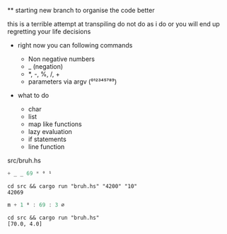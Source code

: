 ** starting new branch to organise the code better

this is a terrible attempt at transpiling do not do as i do or you will end up
regretting your life decisions

- right now you can following commands
	- Non negative numbers
	- _ (negation)
	- *, -, %, /, +
	- parameters via argv (⁰¹²³⁴⁵⁷⁸⁹)

- what to do
	- char
	- list
	- map like functions
	- lazy evaluation
	- if statements
	- line function

src/bruh.hs
<br>
```haskell
+ _ _ 69 * ⁰ ¹
```

`cd src && cargo run "bruh.hs" "4200" "10"`
<br>
`42069`

```haskell
m + 1 ⁰ : 69 : 3 ∅
```

`cd src && cargo run "bruh.hs"`
<br>
`[70.0, 4.0]`


